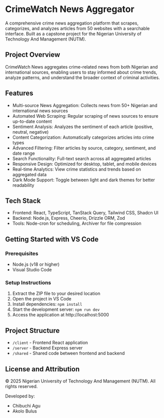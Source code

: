# CrimeWatch News Aggregator

A comprehensive crime news aggregation platform that scrapes, categorizes, and analyzes articles from 50 websites with a searchable interface. Built as a capstone project for the Nigerian University of Technology And Management (NUTM).

## Project Overview

CrimeWatch News aggregates crime-related news from both Nigerian and international sources, enabling users to stay informed about crime trends, analyze patterns, and understand the broader context of criminal activities.

## Features

- Multi-source News Aggregation: Collects news from 50+ Nigerian and international news sources
- Automated Web Scraping: Regular scraping of news sources to ensure up-to-date content
- Sentiment Analysis: Analyzes the sentiment of each article (positive, neutral, negative)
- Content Categorization: Automatically categorizes articles into crime types
- Advanced Filtering: Filter articles by source, category, sentiment, and date range
- Search Functionality: Full-text search across all aggregated articles
- Responsive Design: Optimized for desktop, tablet, and mobile devices
- Real-time Analytics: View crime statistics and trends based on aggregated data
- Dark Mode Support: Toggle between light and dark themes for better readability

## Tech Stack

- Frontend: React, TypeScript, TanStack Query, Tailwind CSS, Shadcn UI
- Backend: Node.js, Express, Cheerio, Drizzle ORM, Zod
- Tools: Node-cron for scheduling, Archiver for file compression

## Getting Started with VS Code

### Prerequisites

- Node.js (v18 or higher)
- Visual Studio Code

### Setup Instructions

1. Extract the ZIP file to your desired location
2. Open the project in VS Code
3. Install dependencies: `npm install`
4. Start the development server: `npm run dev`
5. Access the application at http://localhost:5000

## Project Structure

- `/client` - Frontend React application
- `/server` - Backend Express server
- `/shared` - Shared code between frontend and backend

## License and Attribution

© 2025 Nigerian University of Technology And Management (NUTM). All rights reserved.

Developed by:
- Chibuchi Agu
- Akolo Bulus